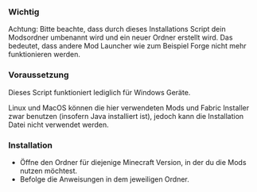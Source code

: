 ### Wichtig

Achtung: Bitte beachte, dass durch dieses Installations Script dein Modsordner umbenannt wird und ein neuer Ordner erstellt wird.
Das bedeutet, dass andere Mod Launcher wie zum Beispiel Forge nicht mehr funktionieren werden.

### Voraussetzung

Dieses Script funktioniert lediglich für Windows Geräte.

Linux und MacOS können die hier verwendeten Mods und Fabric Installer zwar benutzen (insofern Java installiert ist), jedoch kann die Installation Datei nicht verwendet werden.

### Installation

- Öffne den Ordner für diejenige Minecraft Version, in der du die Mods nutzen möchtest.
- Befolge die Anweisungen in dem jeweiligen Ordner.
